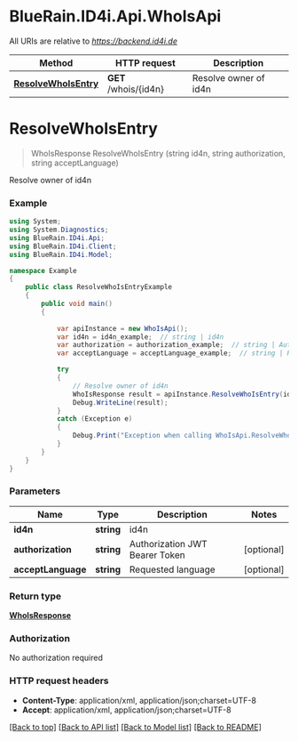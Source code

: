 # BlueRain.ID4i.Api.WhoIsApi

All URIs are relative to *https://backend.id4i.de*

Method | HTTP request | Description
------------- | ------------- | -------------
[**ResolveWhoIsEntry**](WhoIsApi.md#resolvewhoisentry) | **GET** /whois/{id4n} | Resolve owner of id4n


<a name="resolvewhoisentry"></a>
# **ResolveWhoIsEntry**
> WhoIsResponse ResolveWhoIsEntry (string id4n, string authorization, string acceptLanguage)

Resolve owner of id4n

### Example
```csharp
using System;
using System.Diagnostics;
using BlueRain.ID4i.Api;
using BlueRain.ID4i.Client;
using BlueRain.ID4i.Model;

namespace Example
{
    public class ResolveWhoIsEntryExample
    {
        public void main()
        {
            
            var apiInstance = new WhoIsApi();
            var id4n = id4n_example;  // string | id4n
            var authorization = authorization_example;  // string | Authorization JWT Bearer Token (optional) 
            var acceptLanguage = acceptLanguage_example;  // string | Requested language (optional) 

            try
            {
                // Resolve owner of id4n
                WhoIsResponse result = apiInstance.ResolveWhoIsEntry(id4n, authorization, acceptLanguage);
                Debug.WriteLine(result);
            }
            catch (Exception e)
            {
                Debug.Print("Exception when calling WhoIsApi.ResolveWhoIsEntry: " + e.Message );
            }
        }
    }
}
```

### Parameters

Name | Type | Description  | Notes
------------- | ------------- | ------------- | -------------
 **id4n** | **string**| id4n | 
 **authorization** | **string**| Authorization JWT Bearer Token | [optional] 
 **acceptLanguage** | **string**| Requested language | [optional] 

### Return type

[**WhoIsResponse**](WhoIsResponse.md)

### Authorization

No authorization required

### HTTP request headers

 - **Content-Type**: application/xml, application/json;charset=UTF-8
 - **Accept**: application/xml, application/json;charset=UTF-8

[[Back to top]](#) [[Back to API list]](../README.md#documentation-for-api-endpoints) [[Back to Model list]](../README.md#documentation-for-models) [[Back to README]](../README.md)

